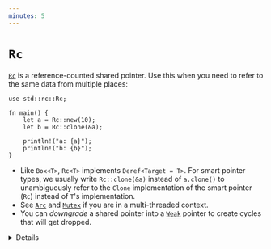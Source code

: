 ```yaml
---
minutes: 5
---
```


# `Rc`

[`Rc`][1] is a reference-counted shared pointer. Use this when you need to refer
to the same data from multiple places:

```rust,editable
use std::rc::Rc;

fn main() {
    let a = Rc::new(10);
    let b = Rc::clone(&a);

    println!("a: {a}");
    println!("b: {b}");
}
```

- Like `Box<T>`, `Rc<T>` implements `Deref<Target = T>`. For smart pointer types,
  we usually write `Rc::clone(&a)` instead of `a.clone()` to unambiguously refer
  to the `Clone` implementation of the smart pointer (`Rc`) instead of `T`'s 
  implementation.
- See [`Arc`][2] and [`Mutex`][3] if you are in a multi-threaded context.
- You can _downgrade_ a shared pointer into a [`Weak`][4] pointer to create
  cycles that will get dropped.

[1]: https://doc.rust-lang.org/std/rc/struct.Rc.html
[2]: ../concurrency/shared-state/arc.md
[3]: https://doc.rust-lang.org/std/sync/struct.Mutex.html
[4]: https://doc.rust-lang.org/std/rc/struct.Weak.html

<details>

- `Rc`'s count ensures that its contained value is valid for as long as there
  are references.
- `Rc` in Rust is like `std::shared_ptr` in C++.
- `Rc::clone` is cheap: it creates a pointer to the same allocation and
  increases the reference count. Does not make a deep clone and can generally be
  ignored when looking for performance issues in code.
- `make_mut` actually clones the inner value if necessary ("clone-on-write") and
  returns a mutable reference.
- Use `Rc::strong_count` to check the reference count.
- `Rc::downgrade` gives you a _weakly reference-counted_ object to create cycles
  that will be dropped properly (likely in combination with `RefCell`).

</details>
